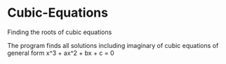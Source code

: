 # Cubic-Equations
Finding the roots of cubic equations

The program finds all solutions including imaginary of cubic equations of general form x^3 + ax^2 + bx + c = 0

